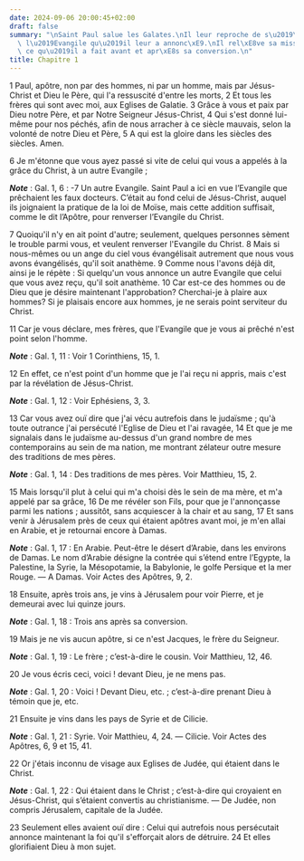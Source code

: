 ```yaml
---
date: 2024-09-06 20:00:45+02:00
draft: false
summary: "\nSaint Paul salue les Galates.\nIl leur reproche de s\u2019\xE9carter de\
  \ l\u2019Evangile qu\u2019il leur a annonc\xE9.\nIl rel\xE8ve sa mission.\nIl rappelle\
  \ ce qu\u2019il a fait avant et apr\xE8s sa conversion.\n"
title: Chapitre 1
---
```





1 Paul, apôtre, non par des hommes, ni par un homme, mais par Jésus-Christ et Dieu le Père, qui l'a ressuscité d'entre les morts, 2 Et tous les frères qui sont avec moi, aux Eglises de Galatie. 3 Grâce à vous et paix par Dieu notre Père, et par Notre Seigneur Jésus-Christ, 4 Qui s'est donné lui-même pour nos péchés, afin de nous arracher à ce siècle mauvais, selon la volonté de notre Dieu et Père, 5 A qui est la gloire dans les siècles des siècles. Amen.


6 Je m'étonne que vous ayez passé si vite de celui qui vous a appelés à la grâce du Christ, à un autre Evangile ;

***Note*** :  Gal. 1, 6 : -7 Un autre Evangile. Saint Paul a ici en vue l’Evangile que prêchaient les faux docteurs. C’était au fond celui de Jésus-Christ, auquel ils joignaient la pratique de la loi de Moïse, mais cette addition suffisait, comme le dit l’Apôtre, pour renverser l’Evangile du Christ.

7 Quoiqu'il n'y en ait point d'autre; seulement, quelques personnes sèment le trouble parmi vous, et veulent renverser l'Evangile du Christ. 8 Mais si nous-mêmes ou un ange du ciel vous évangélisait autrement que nous vous avons évangélisés, qu'il soit anathème. 9 Comme nous l'avons déjà dit, ainsi je le répète : Si quelqu'un vous annonce un autre Evangile que celui que vous avez reçu, qu'il soit anathème. 10 Car est-ce des hommes ou de Dieu que je désire maintenant l'approbation? Cherchai-je à plaire aux hommes? Si je plaisais encore aux hommes, je ne serais point serviteur du Christ.


11 Car je vous déclare, mes frères, que l'Evangile que je vous ai prêché n'est point selon l'homme.

***Note*** :  Gal. 1, 11 : Voir 1 Corinthiens, 15, 1.

12 En effet, ce n'est point d'un homme que je l'ai reçu ni appris, mais c'est par la révélation de Jésus-Christ.

***Note*** :  Gal. 1, 12 : Voir Ephésiens, 3, 3.


13 Car vous avez ouï dire que j'ai vécu autrefois dans le judaïsme ; qu'à toute outrance j'ai persécuté l'Eglise de Dieu et l'ai ravagée, 14 Et que je me signalais dans le judaïsme au-dessus d'un grand nombre de mes contemporains au sein de ma nation, me montrant zélateur outre mesure des traditions de mes pères.

***Note*** :  Gal. 1, 14 : Des traditions de mes pères. Voir Matthieu, 15, 2.

15 Mais lorsqu'il plut à celui qui m'a choisi dès le sein de ma mère, et m'a appelé par sa grâce, 16 De me révéler son Fils, pour que je l'annonçasse parmi les nations ; aussitôt, sans acquiescer à la chair et au sang, 17 Et sans venir à Jérusalem près de ceux qui étaient apôtres avant moi, je m'en allai en Arabie, et je retournai encore à Damas.

***Note*** :  Gal. 1, 17 : En Arabie. Peut-être le désert d’Arabie, dans les environs de Damas. Le nom d’Arabie désigne la contrée qui s’étend entre l’Egypte, la Palestine, la Syrie, la Mésopotamie, la Babylonie, le golfe Persique et la mer Rouge. ― A Damas. Voir Actes des Apôtres, 9, 2.


18 Ensuite, après trois ans, je vins à Jérusalem pour voir Pierre, et je demeurai avec lui quinze jours.

***Note*** :  Gal. 1, 18 : Trois ans après sa conversion.

19 Mais je ne vis aucun apôtre, si ce n'est Jacques, le frère du Seigneur.

***Note*** :  Gal. 1, 19 : Le frère ; c’est-à-dire le cousin. Voir Matthieu, 12, 46.

20 Je vous écris ceci, voici ! devant Dieu, je ne mens pas.

***Note*** :  Gal. 1, 20 : Voici ! Devant Dieu, etc. ; c’est-à-dire prenant Dieu à témoin que je, etc.


21 Ensuite je vins dans les pays de Syrie et de Cilicie.

***Note*** :  Gal. 1, 21 : Syrie. Voir Matthieu, 4, 24. ― Cilicie. Voir Actes des Apôtres, 6, 9 et 15, 41.

22 Or j'étais inconnu de visage aux Eglises de Judée, qui étaient dans le Christ.

***Note*** :  Gal. 1, 22 : Qui étaient dans le Christ ; c’est-à-dire qui croyaient en Jésus-Christ, qui s’étaient convertis au christianisme. ― De Judée, non compris Jérusalem, capitale de la Judée.

23 Seulement elles avaient ouï dire : Celui qui autrefois nous persécutait annonce maintenant la foi qu'il s'efforçait alors de détruire. 24 Et elles glorifiaient Dieu à mon sujet.

